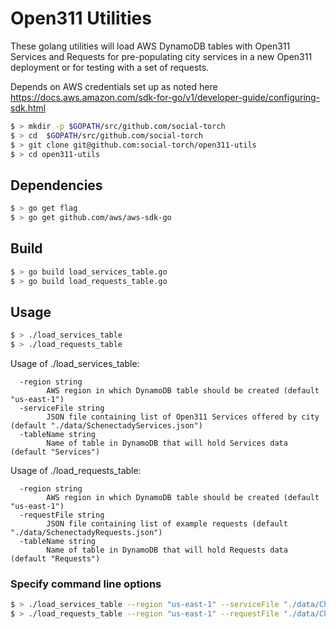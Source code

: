 # Open311 Utilities
These golang utilities will load AWS DynamoDB tables with Open311 Services and Requests
for pre-populating city services in a new Open311 deployment or for testing with a set of requests.

Depends on AWS credentials set up as noted here
https://docs.aws.amazon.com/sdk-for-go/v1/developer-guide/configuring-sdk.html

```bash
$ > mkdir -p $GOPATH/src/github.com/social-torch
$ > cd  $GOPATH/src/github.com/social-torch
$ > git clone git@github.com:social-torch/open311-utils
$ > cd open311-utils

```

## Dependencies
```bash
$ > go get flag
$ > go get github.com/aws/aws-sdk-go
```

## Build
```bash
$ > go build load_services_table.go 
$ > go build load_requests_table.go 
```

## Usage

```bash
$ > ./load_services_table
$ > ./load_requests_table
```

Usage of ./load_services_table:
```
  -region string
        AWS region in which DynamoDB table should be created (default "us-east-1")
  -serviceFile string
        JSON file containing list of Open311 Services offered by city (default "./data/SchenectadyServices.json")
  -tableName string
        Name of table in DynamoDB that will hold Services data (default "Services")
```

Usage of ./load_requests_table:
```
  -region string
        AWS region in which DynamoDB table should be created (default "us-east-1")
  -requestFile string
        JSON file containing list of example requests (default "./data/SchenectadyRequests.json")
  -tableName string
        Name of table in DynamoDB that will hold Requests data (default "Requests")
```

### Specify command line options

```bash
$ > ./load_services_table --region "us-east-1" --serviceFile "./data/ChicagoServices.json" --tableName "ChiServices"
$ > ./load_requests_table --region "us-east-1" --requestFile "./data/ChicagoRequests.json" --tableName "ChiRequests"
```
